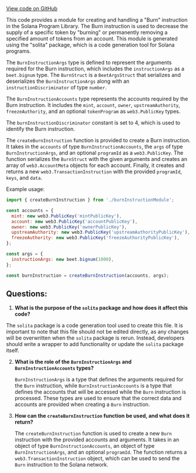 [View code on GitHub](https://github.com/solana-labs/solana-program-library/managed-token/sdk/src/generated/instructions/Burn.ts)

This code provides a module for creating and handling a "Burn" instruction in the Solana Program Library. The Burn instruction is used to decrease the supply of a specific token by "burning" or permanently removing a specified amount of tokens from an account. This module is generated using the "solita" package, which is a code generation tool for Solana programs.

The `BurnInstructionArgs` type is defined to represent the arguments required for the Burn instruction, which includes the `instructionArgs` as a `beet.bignum` type. The `BurnStruct` is a `BeetArgsStruct` that serializes and deserializes the `BurnInstructionArgs` along with an `instructionDiscriminator` of type `number`.

The `BurnInstructionAccounts` type represents the accounts required by the Burn instruction. It includes the `mint`, `account`, `owner`, `upstreamAuthority`, `freezeAuthority`, and an optional `tokenProgram` as `web3.PublicKey` types.

The `burnInstructionDiscriminator` constant is set to 4, which is used to identify the Burn instruction.

The `createBurnInstruction` function is provided to create a Burn instruction. It takes in the `accounts` of type `BurnInstructionAccounts`, the `args` of type `BurnInstructionArgs`, and an optional `programId` as a `web3.PublicKey`. The function serializes the `BurnStruct` with the given arguments and creates an array of `web3.AccountMeta` objects for each account. Finally, it creates and returns a new `web3.TransactionInstruction` with the provided `programId`, `keys`, and `data`.

Example usage:

```javascript
import { createBurnInstruction } from './burnInstructionModule';

const accounts = {
  mint: new web3.PublicKey('mintPublicKey'),
  account: new web3.PublicKey('accountPublicKey'),
  owner: new web3.PublicKey('ownerPublicKey'),
  upstreamAuthority: new web3.PublicKey('upstreamAuthorityPublicKey'),
  freezeAuthority: new web3.PublicKey('freezeAuthorityPublicKey'),
};

const args = {
  instructionArgs: new beet.bignum(1000),
};

const burnInstruction = createBurnInstruction(accounts, args);
```
## Questions: 
 1. **What is the purpose of the `solita` package and how does it affect this code?**

   The `solita` package is a code generation tool used to create this file. It is important to note that this file should not be edited directly, as any changes will be overwritten when the `solita` package is rerun. Instead, developers should write a wrapper to add functionality or update the `solita` package itself.

2. **What is the role of the `BurnInstructionArgs` and `BurnInstructionAccounts` types?**

   `BurnInstructionArgs` is a type that defines the arguments required for the `Burn` instruction, while `BurnInstructionAccounts` is a type that defines the accounts that will be accessed while the `Burn` instruction is processed. These types are used to ensure that the correct data and accounts are provided when creating a `Burn` instruction.

3. **How can the `createBurnInstruction` function be used, and what does it return?**

   The `createBurnInstruction` function is used to create a new `Burn` instruction with the provided accounts and arguments. It takes in an object of type `BurnInstructionAccounts`, an object of type `BurnInstructionArgs`, and an optional `programId`. The function returns a `web3.TransactionInstruction` object, which can be used to send the `Burn` instruction to the Solana network.